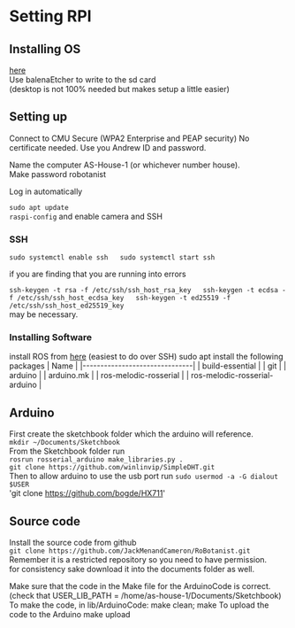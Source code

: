 # Setting RPI #

## Installing OS ##
[here](https://ubuntu-mate.org/download/)  
Use balenaEtcher to write to the sd card  
(desktop is not 100% needed but makes setup a little easier)


## Setting up ##

Connect to CMU Secure (WPA2 Enterprise and PEAP security) No certificate
needed. Use you Andrew ID and password. 

Name the computer AS-House-1 (or whichever number house).  
Make password robotanist

Log in automatically

`sudo apt update`  
`raspi-config` and enable camera and SSH

### SSH ###

`sudo systemctl enable ssh  
sudo systemctl start ssh`

if you are finding that you are running into errors

`ssh-keygen -t rsa -f /etc/ssh/ssh_host_rsa_key  
ssh-keygen -t ecdsa -f /etc/ssh/ssh_host_ecdsa_key  
ssh-keygen -t ed25519 -f /etc/ssh/ssh_host_ed25519_key`  
may be necessary.

### Installing Software ###
install ROS from [here](https://wiki.ros.org/melodic/Installation/Ubuntu)
(easiest to do over SSH)
sudo apt install the following packages
| Name                          |
|-------------------------------|
| build-essential               |
| git                           |
| arduino                       |
| arduino.mk                    |
| ros-melodic-rosserial         |
| ros-melodic-rosserial-arduino |

## Arduino ##
First create the sketchbook folder which the arduino will reference.  
`mkdir ~/Documents/Sketchbook`  
From the Sketchbook folder run  
`rosrun rosserial_arduino make_libraries.py .`  
`git clone https://github.com/winlinvip/SimpleDHT.git`  
Then to allow arduino to use the usb port run
`sudo usermod -a -G dialout $USER`  
'git clone https://github.com/bogde/HX711'

## Source code ##
Install the source code from github  
`git clone https://github.com/JackMenandCameron/RoBotanist.git`  
Remember it is a restricted repository so you need to have permission.  
for consistency sake download it into the documents folder as well.

Make sure that the code in the Make file for the ArduinoCode is correct.
(check that USER\_LIB_PATH = /home/as-house-1/Documents/Sketchbook)
To make the code, in lib/ArduinoCode:
	make clean; make
To upload the code to the Arduino
	make upload



